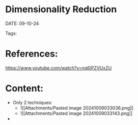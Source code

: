 
# Dimensionality Reduction


DATE:  09-10-24


Tags:

# References:

https://www.youtube.com/watch?v=nq6iPZVUxZU


# Content:

- Only 2 techniques:
	- ![[Attachments/Pasted image 20241009033036.png]]
	- ![[Attachments/Pasted image 20241009033143.png]]
- 



